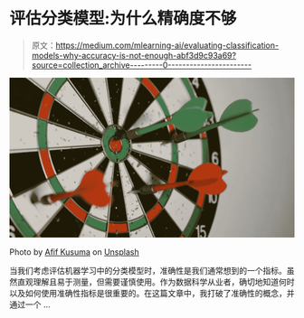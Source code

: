 # 评估分类模型:为什么精确度不够

> 原文：<https://medium.com/mlearning-ai/evaluating-classification-models-why-accuracy-is-not-enough-abf3d9c93a69?source=collection_archive---------0----------------------->

![](img/9621b08d04deaed63fca11461b7234c3.png)

Photo by [Afif Kusuma](https://unsplash.com/@javaistan?utm_source=medium&utm_medium=referral) on [Unsplash](https://unsplash.com?utm_source=medium&utm_medium=referral)

当我们考虑评估机器学习中的分类模型时，准确性是我们通常想到的一个指标。虽然直观理解且易于测量，但需要谨慎使用。作为数据科学从业者，确切地知道何时以及如何使用准确性指标是很重要的。在这篇文章中，我打破了准确性的概念，并通过一个 …
